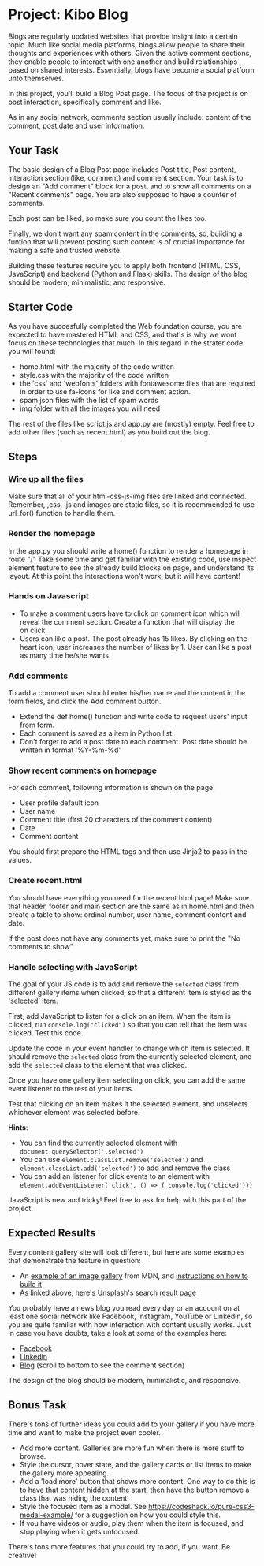 # Project: Kibo Blog

Blogs are regularly updated websites that provide insight into a certain topic. Much like social media platforms, blogs allow people to share their thoughts and experiences with others. Given the active comment sections, they enable people to interact with one another and build relationships based on shared interests. Essentially, blogs have become a social platform unto themselves.

In this project, you'll build a Blog Post page. The focus of the project is on post interaction, specifically comment and like.

As in any social network, comments section usually include: content of the comment, post date and user information.

## Your Task

The basic design of a Blog Post page includes Post title, Post content, interaction section (like, comment) and comment section.
Your task is to design an "Add comment" block for a post, and to show all comments on a "Recent comments" page.
You are also supposed to have a counter of comments.

Each post can be liked, so make sure you count the likes too.

Finally, we don't want any spam content in the comments, so, building a funtion that will prevent posting such content is of crucial importance for making a safe and trusted website.

Building these features require you to apply both frontend (HTML, CSS, JavaScript) and backend (Python and Flask) skills.
The design of the blog should be modern, minimalistic, and responsive.

## Starter Code

As you have succesfully completed the Web foundation course, you are expected to have mastered HTML and CSS, and that's is why we wont focus on these technologies that much. In this regard in the strater code you will found:

- home.html with the majority of the code written
- style.css with the majority of the code written
- the 'css' and 'webfonts' folders with fontawesome files that are required in order to use fa-icons for like and comment action.
- spam.json files with the list of spam words
- img folder with all the images you will need

The rest of the files like script.js and app.py are (mostly) empty. Feel free to add other files (such as
recent.html) as you build out the blog.

## Steps

### Wire up all the files

Make sure that all of your html-css-js-img files are linked and connected.
Remember, ,css, .js and images are static files, so it is recommended to use url_for() function to handle them.

### Render the homepage

In the app.py you should write a home() function to render a homepage in route "/"
Take some time and get familiar with the existing code, use inspect element feature to see the already build blocks on page, and understand its layout.
At this point the interactions won't work, but it will have content!

### Hands on Javascript

- To make a comment users have to click on comment icon which will reveal the comment section. Create a function that will display the <section class="addComment"> on click.
- Users can like a post. The post already has 15 likes. By clicking on the heart icon, user increases the number of likes by 1. User can like a post as many time he/she wants. 

### Add comments 
To add a comment user should enter his/her name and the content in the form fields, and click the Add comment button.
  
- Extend the def home() function and write code to request users' input from form.
- Each comment is saved as a item in Python list.
- Don't forget to add a post date to each comment. Post date should be written in format '%Y-%m-%d'

### Show recent comments on homepage
  
For each comment, following information is shown on the page:
  - User profile default icon
  - User name
  - Comment title (first 20 characters of the comment content)
  - Date
  - Comment content 

You should first prepare the HTML tags and then use Jinja2 to pass in the values.  

### Create recent.html
 
You should have everything you need for the recent.html page! Make sure that header, footer and main section are the same as in home.html and then create a table to show: ordinal number, user name, comment content and date.

If the post does not have any comments yet, make sure to print the "No comments to show"


### Handle selecting with JavaScript

The goal of your JS code is to add and remove the `selected` class from different gallery items when clicked, so that a different item is styled as the 'selected' item.

First, add JavaScript to listen for a click on an item. When the item is clicked, run `console.log("clicked")` so that you can tell that the item was clicked. Test this code.

Update the code in your event handler to change which item is selected. It should remove the `selected` class from the currently selected element, and add the `selected` class to the element that was clicked.

Once you have one gallery item selecting on click, you can add the same event listener to the rest of your items.

Test that clicking on an item makes it the selected element, and unselects whichever element was selected before.

**Hints**:

- You can find the currently selected element with `document.querySelector('.selected')`
- You can use `element.classList.remove('selected')` and `element.classList.add('selected')` to add and remove the class
- You can add an listener for click events to an element with `element.addEventListener('click', () => { console.log('clicked')})`

JavaScript is new and tricky! Feel free to ask for help with this part of the project.

## Expected Results

Every content gallery site will look different, but here are some examples that demonstrate the feature in question:

* An [example of an image gallery](https://mdn.github.io/learning-area/javascript/building-blocks/gallery/) from MDN, and [instructions on how to build it](https://developer.mozilla.org/en-US/docs/Learn/JavaScript/Building_blocks/Image_gallery)
* As linked above, here's [Unsplash's search result page](https://unsplash.com/s/photos/puppy)

You probably have a news blog you read every day or an account on at least one social network like Facebook, Instagram, YouTube or Linkedin, so you are quite familiar with how interaction with content usually works. Just in case you have doubts, take a look at some of the examples here:

- [Facebook](shorturl.at/afBKU)
- [Linkedin](shorturl.at/deEM9)
- [Blog](https://yyj.be/mfbSd) (scroll to bottom to see the comment section)


The design of the blog should be modern, minimalistic, and responsive.

## Bonus Task

There's tons of further ideas you could add to your gallery if you have more time and want to make the project even cooler.

* Add more content. Galleries are more fun when there is more stuff to browse.
* Style the cursor, hover state, and the gallery cards or list items to make the gallery more appealing.
* Add a 'load more' button that shows more content. One way to do this is to have that content hidden at the start, then have the button remove a class that was hiding the content.
* Style the focused item as a modal. See  https://codeshack.io/pure-css3-modal-example/ for a suggestion on how you could style this.
* If you have videos or audio, play them when the item is focused, and stop playing when it gets unfocused.

There's tons more features that you could try to add, if you want. Be creative!
